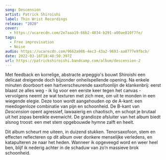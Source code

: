 ```yaml
---
song: Descension
artist: Patrick Shiroishi
label: Thin Wrist Recordings
release: "2020"
cover:
  - https://ucarecdn.com/2e7aaa19-66b2-4034-b291-a00ae810f7fe/
tags:
  - Free improvisation
  - Noise
audio: https://ucarecdn.com/9662a986-4ec3-43a2-9693-aa8777e9fbcb/
date: 2022-03-16T18:48:50.397Z
url: https://patrickshiroishi.bandcamp.com/album/descension-2
---
```

Met feedback en korrelige, abstracte arpeggio's bouwt Shiroishi een delicaat dreigende doch bijzonder onheilspellende opening. Na enkele minuten doorboort een hartverscheurende saxofoonlijn de klankenbrij: eerst blaast ze alles weg - ik lig voor een eerste keer tegen het canvas - vervolgens neemt ze wat texturen met zich mee, om uit te monden in een wiegende elegie. Deze toon wordt aangehouden op de A-kant: een meedogenloze combinatie van pijn en schoonheid. De B-kant van *Descension* opent agressief, lawaaierig en chaotisch, en schopt je brutaal uit het zopas bereikte evenwicht. De grandioze afsluiter van het album biedt alsnog troost: een met stem opgebouwde hymne zalft en heelt.

Dit album scheurt me uiteen, in duizend stukken. Tenorsaxofoon, stem en effecten reflecteren op dit album over donkere menselijke verledens, en katapulteren ze naar het heden. Wanneer ik opgeveegd word en weer heel ben, blijf ik nederig achter in de schaduw van zo’n massieve brok schoonheid.